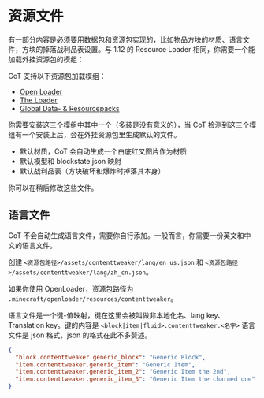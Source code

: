 # 资源文件

有一部分内容是必须要用数据包和资源包实现的，比如物品方块的材质、语言文件，方块的掉落战利品表设置。与 1.12 的 Resource Loader 相同，你需要一个能加载外挂资源包的模组：

CoT 支持以下资源包加载模组：

* [Open Loader](https://www.curseforge.com/minecraft/mc-mods/open-loader)
* [The Loader](https://www.curseforge.com/minecraft/mc-mods/open-loader)
* [Global Data- & Resourcepacks](https://www.curseforge.com/minecraft/mc-mods/drp-global-datapack)

你需要安装这三个模组中其中一个（多装是没有意义的），当 CoT 检测到这三个模组有一个安装上后，会在外挂资源包里生成默认的文件。

* 默认材质，CoT 会自动生成一个白底红叉图片作为材质
* 默认模型和 blockstate json 映射
* 默认战利品表（方块破坏和爆炸时掉落其本身）

你可以在稍后修改这些文件。

## 语言文件

CoT 不会自动生成语言文件，需要你自行添加。一般而言，你需要一份英文和中文的语言文件。

创建 `<资源包路径>/assets/contenttweaker/lang/en_us.json` 和 `<资源包路径>/assets/contenttweaker/lang/zh_cn.json`。

如果你使用 OpenLoader，资源包路径为 `.minecraft/openloader/resources/contenttweaker`。

语言文件是一个键-值映射，键在这里会被叫做非本地化名、lang key、Translation key。键的内容是 `<block|item|fluid>.contenttweaker.<名字>` 语言文件是 json 格式，json 的格式在此不多赘述。

```json
{
  "block.contenttweaker.generic_block": "Generic Block",
  "item.contenttweaker.generic_item": "Generic Item",
  "item.contenttweaker.generic_item_2": "Generic Item the 2nd",
  "item.contenttweaker.generic_item_3": "Generic Item the charmed one"
}
```
